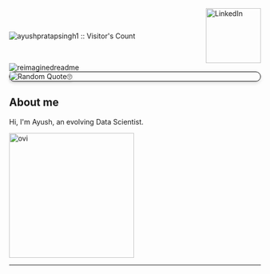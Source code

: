<div style="display: flex; justify-content: space-between; align-items: center;">
        <img src="https://profile-counter.glitch.me/{ayushpratapsingh1}/count.svg" alt="ayushpratapsingh1 :: Visitor's Count" />
        <a href="https://www.linkedin.com/in/ayushpratapsingh1/" target="_blank">
            <img src="https://img.shields.io/badge/LinkedIn-%230077B5.svg?&style=flat-square&logo=linkedin&logoColor=white" alt="LinkedIn" style="width: 110px; height: auto;">
        </a>
</div>

<img src="https://myreadme.vercel.app/api/embed/ayushpratapsingh1?panels=userstatistics,commitgraph" alt="reimaginedreadme" />

 <div align="left" style="border-radius: 10px; border: 1px solid black; box-shadow: 0 4px 6px rgba(0, 0, 0, 0.1);">
    <img alt="Random Quote🙄" src="https://github-readme-quotes-bay.vercel.app/quote?theme=dark&font=Redressed&animation=grow_out_in" style="box-shadow: 0 2px 4px rgba(0, 0, 0, 0.1);">
</div>


## About me

Hi, I'm Ayush, an evolving Data Scientist.


<img src="https://github-readme-stats.vercel.app/api/top-langs?username=madushadhanushka&show_icons=true&locale=en&layout=compact&theme=chartreuse-dark" alt="ovi" style="width: 250px; height: auto;">
<hr>
